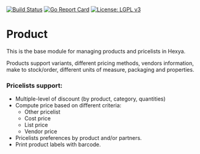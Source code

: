 [![Build Status](https://travis-ci.com/hexya-addons/product.svg?branch=master)](https://travis-ci.com/hexya-addons/product)
[![Go Report Card](https://goreportcard.com/badge/hexya-addons/product)](https://goreportcard.com/report/hexya-addons/product)
[![License: LGPL v3](https://img.shields.io/badge/License-LGPL%20v3-blue.svg)](https://www.gnu.org/licenses/lgpl-3.0)

# Product

This is the base module for managing products and pricelists in Hexya.

Products support variants, different pricing methods, vendors information,
make to stock/order, different units of measure, packaging and properties.

### Pricelists support:

* Multiple-level of discount (by product, category, quantities)
* Compute price based on different criteria:
    * Other pricelist
    * Cost price
    * List price
    * Vendor price
* Pricelists preferences by product and/or partners.
* Print product labels with barcode.

